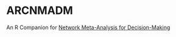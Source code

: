 # ARCNMADM

An R Companion for [Network Meta-Analysis for Decision-Making](https://www.wiley.com//legacy/wileychi/dias/index.html?type=Home)
